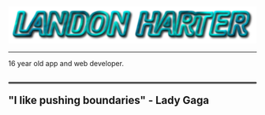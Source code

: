 <img src="./name.png">

***

16 year old app and web developer.

<h2 style="overflow-wrap:normal">
    <hr style="border-radius:100px;border:none;height:4px;background-color:#535353;">
    <div style="font-weight:bold;">"I like pushing boundaries" - Lady Gaga</div>
</h2>
